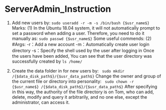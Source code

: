 # ServerAdmin_Instruction


1. Add new users by:
` sudo useradd -r -m -s /bin/bash {$usr_name$} `
Marks: (1) In the Ubuntu 18.04 system, it will not automatically prompt to set a password when adding a user. Therefore, you need to do it manually as:
` sudo passwd {$usr_name$} `
Some useful commends:
(2) #Args:
-r：Add a new account
-m：Automatically create user login directory
-s：Specify the shell used by the user after logging in
Once the users have been added, You can see that the user directory was successfully created by ` ls /home/ `

2. Create the data folder in for new users by:
` sudo mkdir /{$data_disk_path$}/{$usr_data_path$}`
Change the owner and group of the current file or directory into personality:
` sudo chown -r {$usr_name$} /{$data_disk_path$}/{$usr_data_path$}`
After specifying in this way, the authority of the file directory is on Tom, who can add, delete, modify and query it arbitrarily, and no one else, except the administrator, can access it.

